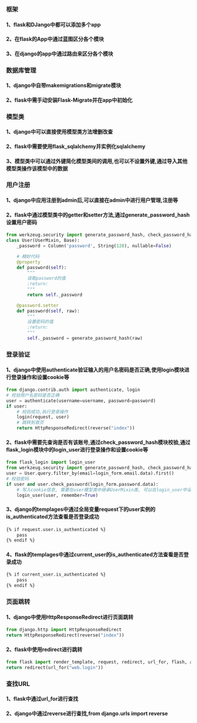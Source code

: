 ### 框架
#### 1、flask和DJango中都可以添加多个app
#### 2、在flask的App中通过蓝图区分各个模块
#### 3、在django的app中通过路由来区分各个模块

### 数据库管理
#### 1、django中自带makemigrations和migrate模块
#### 2、flask中需手动安装Flask-Migrate并在app中初始化

### 模型类
#### 1、django中可以直接使用模型类方法增删改查
#### 2、flask中需要使用flask_sqlalchemy并实例化sqlalchemy
#### 3、模型类中可以通过外键简化模型类间的调用,也可以不设置外键,通过导入其他模型类操作该模型中的数据

### 用户注册
#### 1、django中应用注册到admin后,可以直接在admin中进行用户管理,注册等
#### 2、flask中通过模型类中的getter和setter方法,通过generate_password_hash设置用户密码
```python
from werkzeug.security import generate_password_hash, check_password_hash
class User(UserMixin, Base):
    _password = Column('password', String(128), nullable=False)

    # 精妙代码
    @property
    def password(self):
        """
        读取password的值
        :return:
        """
        return self._password

    @password.setter
    def password(self, raw):
        """
        设置密码的值
        :return:
        """
        self._password = generate_password_hash(raw)
```

### 登录验证
#### 1、django中使用authenticate验证输入的用户名密码是否正确,使用login模块进行登录操作和设置cookie等
```python
from django.contrib.auth import authenticate, login
# 校验用户名密码是否正确
user = authenticate(username=username, password=password)
if user:
    # 校验成功,执行登录操作
    login(request, user)
    # 跳转到首页
    return HttpResponseRedirect(reverse("index"))
```
#### 2、flask中需要先查询是否有该账号,通过check_password_hash模块校验,通过flask_login模块中的login_user进行登录操作和设置cookie等
```python
from flask_login import login_user
from werkzeug.security import generate_password_hash, check_password_hash
user = User.query.filter_by(email=login_form.email.data).first()
# 校验密码
if user and user.check_password(login_form.password.data):
    # 写入cookie信息, 需要在user模型类中继承UserMixin类, 可以在login_user中设置是否记住cookie
    login_user(user, remember=True)
```
#### 3、django的templages中通过全局变量request下的user实例的is_authenticated方法查看是否登录成功
```html
{% if request.user.is_authenticated %}
    pass
{% endif %}
```
#### 4、flask的templages中通过current_user的is_authenticated方法查看是否登录成功
```html
{% if current_user.is_authenticated %}
    pass
{% endif %}
```

### 页面跳转
#### 1、django中使用HttpResponseRedirect进行页面跳转
```python
from django.http import HttpResponseRedirect
return HttpResponseRedirect(reverse("index"))
```
#### 2、flask中使用redirect进行跳转
```python
from flask import render_template, request, redirect, url_for, flash, abort
return redirect(url_for("web.login"))
```

### 查找URL
#### 1、flask中通过url_for进行查找
#### 2、django中通过reverse进行查找,from django.urls import reverse